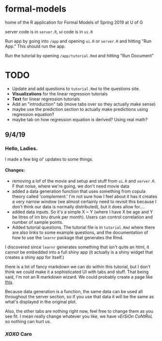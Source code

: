 # formal-models
home of the R application for Formal Models of Spring 2019 at U of G

server code is in `server.R`, ui code is in `ui.R`

Run app by going into `/app` and opening `ui.R` or `server.R` and hitting "Run App." This should run the app.

Run the tutorial by opening `/app/tutorial.Rmd` and hitting "Run Document"

# TODO
* Update and add questions to `tutorial.Rmd` to the questions site.
* **Visualizations** for the linear regression tutorials
* **Text** for linear regression tutorials
* Add an "introduction" tab (move tabs over so they actually make sense)
* maybe use the prediction section to actually make predictions using regression equation?
* maybe tab on how regression equation is derived? Using real math? 

## 9/4/19

### Hello, Ladies. 

I made a few big ol' updates to some things. 

#### Changes: 
* removing a lof of the movie and setup and stuff from `ui.R` and `server.R`. F that noise, where we're going, we don't need movie data
* added a data generation function that uses something from copula theory called 'complement.' I'm not sure how I feel about it has it creates a very narrow window (we almost certainly need to revisit this because I don't think our data is normally distributed), but it does allow for....
* added data inputs. So it's a simple X ~ Y (where I have X be age and Y be litres of irn bru drunk per month). Users can control correlation and number of sample points. 
* Added tutorial questions. The tutorial file is in `tutorial.Rmd` where there are also links to some example questions, and the documentation of how to use the `learnr` package that generates the Rmd. 

I discovered since `learnr` generates something that isn't quite an html, it cannot be embedded into a full shiny app (it actually is a shiny widget that creates a shiny app for itself.) 

there is a lot of fancy markdown we can do within this tutorial, but I don't think we could make it a sophisticated UI with tabs and stuff. That being said, I'm not an R markdown wizard. We could probably create a page like [this](https://bookdown.org/yihui/rmarkdown/learnr-shiny.html).

Because data generation is a function, the same data can be used all throughout the server section, so if you use that data it will be the same as what's displayed in the original plot.

Also, the other tabs are nothing right now, feel free to change them as you see fit. I mean really change whatever you like, we have *vErSiOn CoNtRoL* so nothing can hurt us.


### *XOXO* Caro